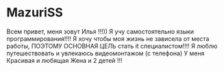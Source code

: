 # MazuriSS
Всем привет, меня зовут Илья !!!)) Я учу самостоятельно языки программирования!!!! 
Я хочу чтобы моя жизнь не зависела от места работы, ПОЭТОМУ ОСНОВНАЯ ЦЕЛЬ стать it специалистом!!!!
Я люблю путешествовать и увлекаюсь видеомонтажом (с телефона) 
У меня Красивая и любящая Жена и 2 детей !!! 
